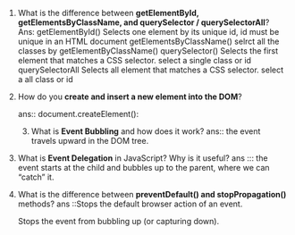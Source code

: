 1. What is the difference between **getElementById, getElementsByClassName, and querySelector / querySelectorAll**?
 Ans: getElementById()            Selects one element by its unique id, id must be unique in an HTML document
   getElementsByClassName()         selrct all the classes by getElementByClassName()
   querySelector()                  Selects the first element that matches a CSS selector. select a single class or id
    querySelectorAll                Selects all element that matches a CSS selector. select a all class or id


2. How do you **create and insert a new element into the DOM**?

   ans::          document.createElement():

   3. What is **Event Bubbling** and how does it work?
ans::            the event travels upward in the DOM tree.


4. What is **Event Delegation** in JavaScript? Why is it useful?
ans ::: the event starts at the child and bubbles up to the parent, where we can “catch” it.


5. What is the difference between **preventDefault() and stopPropagation()** methods?
ans ::Stops the default browser action of an event.

      Stops the event from bubbling up (or capturing down).
